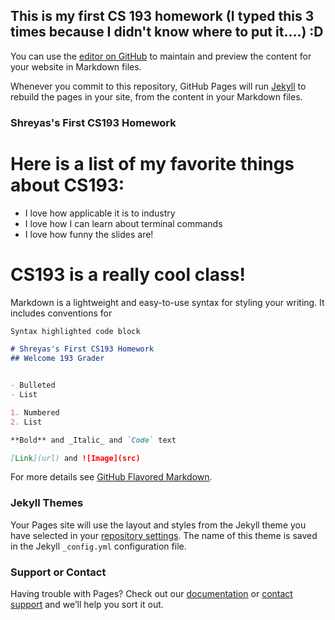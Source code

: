 ## This is my first CS 193 homework (I typed this 3 times because I didn't know where to put it....) :D

You can use the [editor on GitHub](https://github.com/kalutes/CS193_Fall18_Lab1/edit/master/index.md) to maintain and preview the content for your website in Markdown files.

Whenever you commit to this repository, GitHub Pages will run [Jekyll](https://jekyllrb.com/) to rebuild the pages in your site, from the content in your Markdown files.

### Shreyas's First CS193 Homework 

# Here is a list of my favorite things about CS193:
- I love how applicable it is to industry
- I love how I can learn about terminal commands
- I love how funny the slides are! 
# CS193 is a really cool class! 
Markdown is a lightweight and easy-to-use syntax for styling your writing. It includes conventions for

```markdown
Syntax highlighted code block

# Shreyas's First CS193 Homework
## Welcome 193 Grader 


- Bulleted
- List

1. Numbered
2. List

**Bold** and _Italic_ and `Code` text

[Link](url) and ![Image](src)
```

For more details see [GitHub Flavored Markdown](https://guides.github.com/features/mastering-markdown/).

### Jekyll Themes

Your Pages site will use the layout and styles from the Jekyll theme you have selected in your [repository settings](https://github.com/kalutes/CS193_Fall18_Lab1/settings). The name of this theme is saved in the Jekyll `_config.yml` configuration file.

### Support or Contact

Having trouble with Pages? Check out our [documentation](https://help.github.com/categories/github-pages-basics/) or [contact support](https://github.com/contact) and we’ll help you sort it out.
